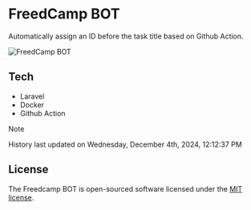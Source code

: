 # FreedCamp BOT

Automatically assign an ID before the task title based on Github Action.

![FreedCamp BOT](https://repository-images.githubusercontent.com/737932867/7d34798b-2680-471c-b089-a78a718d3d6a)

## Tech

- Laravel
- Docker
- Github Action

> [!NOTE]  
> History last updated on Wednesday, December 4th, 2024, 12:12:37 PM

## License

The Freedcamp BOT is open-sourced software licensed under the [MIT license](https://opensource.org/licenses/MIT).
